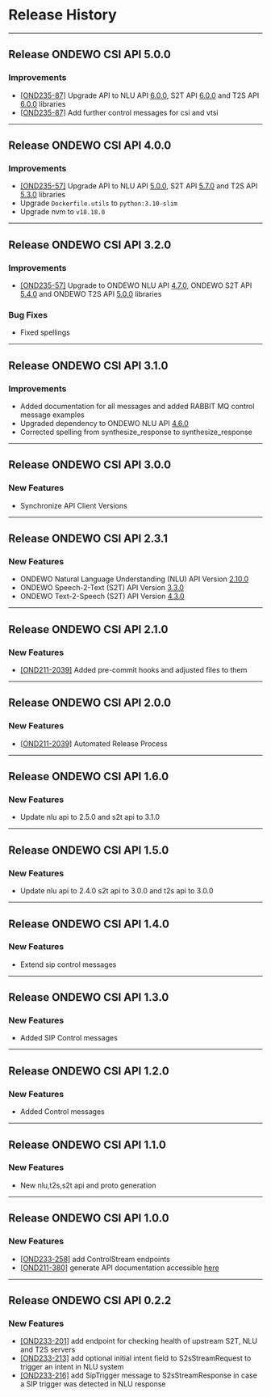 # Release History
*****************

## Release ONDEWO CSI API 5.0.0

### Improvements

* [[OND235-87]](https://ondewo.atlassian.net/browse/OND235-87) Upgrade API to NLU API [6.0.0](https://github.com/ondewo/ondewo-nlu-api/releases/6.0.0), S2T API [6.0.0](https://github.com/ondewo/ondewo-s2t-api/releases/6.0.0) and T2S API [6.0.0](https://github.com/ondewo/ondewo-t2s-api/releases/6.0.0) libraries
* [[OND235-87]](https://ondewo.atlassian.net/browse/OND235-87) Add further control messages for csi and vtsi

*****************

## Release ONDEWO CSI API 4.0.0

### Improvements

* [[OND235-57]](https://ondewo.atlassian.net/browse/OND235-76) Upgrade API to NLU API [5.0.0](https://github.com/ondewo/ondewo-nlu-api/releases/5.0.0), S2T API [5.7.0](https://github.com/ondewo/ondewo-s2t-api/releases/5.7.0) and T2S API [5.3.0](https://github.com/ondewo/ondewo-t2s-api/releases/5.3.0) libraries
* Upgrade `Dockerfile.utils` to `python:3.10-slim`
* Upgrade nvm to `v18.18.0`

*****************

## Release ONDEWO CSI API 3.2.0

### Improvements

* [[OND235-57]](https://ondewo.atlassian.net/browse/OND235-57) Upgrade to ONDEWO NLU API [4.7.0](https://github.com/ondewo/ondewo-nlu-api/releases/4.7.0), ONDEWO S2T API [5.4.0](https://github.com/ondewo/ondewo-s2t-api/releases/5.4.0) and ONDEWO T2S API [5.0.0](https://github.com/ondewo/ondewo-t2s-api/releases/5.0.0) libraries

### Bug Fixes

* Fixed spellings

*****************

## Release ONDEWO CSI API 3.1.0

### Improvements

* Added documentation for all messages and added RABBIT MQ control message examples
* Upgraded dependency to ONDEWO NLU API [4.6.0](https://github.com/ondewo/ondewo-nlu-api/releases/4.6.0)
* Corrected spelling from synthesize_response to synthesize_response

*****************

## Release ONDEWO CSI API 3.0.0

### New Features

* Synchronize API Client Versions

*****************

## Release ONDEWO CSI API 2.3.1

### New Features

* ONDEWO Natural Language Understanding (NLU) API
  Version [2.10.0](https://github.com/ondewo/ondewo-nlu-api/releases/2.10.0)
* ONDEWO Speech-2-Text (S2T) API Version [3.3.0](https://github.com/ondewo/ondewo-s2t-api/releases/3.3.0)
* ONDEWO Text-2-Speech (S2T) API Version [4.3.0](https://github.com/ondewo/ondewo-t2s-api/releases/4.3.0)

*****************

## Release ONDEWO CSI API 2.1.0

### New Features

* [[OND211-2039]](https://ondewo.atlassian.net/browse/OND211-2039) Added pre-commit hooks and adjusted files to them

*****************

## Release ONDEWO CSI API 2.0.0

### New Features

* [[OND211-2039]](https://ondewo.atlassian.net/browse/OND211-2039) Automated Release Process

*****************

## Release ONDEWO CSI API 1.6.0

### New Features

* Update nlu api to 2.5.0 and s2t api to 3.1.0

*****************

## Release ONDEWO CSI API 1.5.0

### New Features

* Update nlu api to 2.4.0 s2t api to 3.0.0 and t2s api to 3.0.0

*****************

## Release ONDEWO CSI API 1.4.0

### New Features

* Extend sip control messages

*****************

## Release ONDEWO CSI API 1.3.0

### New Features

* Added SIP Control messages

*****************

## Release ONDEWO CSI API 1.2.0

### New Features

* Added Control messages

*****************

## Release ONDEWO CSI API 1.1.0

### New Features

* New nlu,t2s,s2t api and proto generation

*****************

## Release ONDEWO CSI API 1.0.0

### New Features

* [[OND233-258]](https://ondewo.atlassian.net/browse/OND233-258) add ControlStream endpoints
* [[OND211-380]](https://ondewo.atlassian.net/browse/OND211-380) generate API documentation
  accessible [here](https://ondewo.github.io/ondewo-csi-api/)

*****************

## Release ONDEWO CSI API 0.2.2

### New Features

* [[OND233-201]](https://ondewo.atlassian.net/browse/OND233-201) add endpoint for checking health of upstream S2T, NLU
  and T2S servers
* [[OND233-213]](https://ondewo.atlassian.net/browse/OND233-213) add optional initial intent field to S2sStreamRequest
  to trigger an intent in NLU system
* [[OND233-216]](https://ondewo.atlassian.net/browse/OND233-216) add SipTrigger message to S2sStreamResponse in case a
  SIP trigger was detected in NLU response

